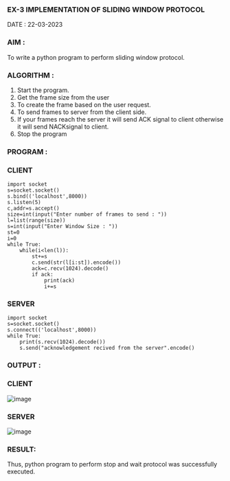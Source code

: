 ### EX-3 IMPLEMENTATION OF SLIDING WINDOW PROTOCOL

DATE : 22-03-2023

### AIM :

To write a python program to perform sliding window protocol.

### ALGORITHM :

1. Start the program.
2. Get the frame size from the user
3. To create the frame based on the user request.
4. To send frames to server from the client side.
5. If your frames reach the server it will send ACK signal to client otherwise it will send NACKsignal to client.
6. Stop the program 

### PROGRAM :

### CLIENT
```
import socket
s=socket.socket()
s.bind(('localhost',8000))
s.listen(5)
c,addr=s.accept()
size=int(input("Enter number of frames to send : "))
l=list(range(size))
s=int(input("Enter Window Size : "))
st=0
i=0
while True:
    while(i<len(l)):
        st+=s
        c.send(str(l[i:st]).encode())
        ack=c.recv(1024).decode()
        if ack:
            print(ack)
            i+=s
```            
### SERVER
```
import socket
s=socket.socket()
s.connect(('localhost',8000))
while True:
    print(s.recv(1024).decode())
    s.send("acknowledgement recived from the server".encode()
```

### OUTPUT :

### CLIENT

![image](https://github.com/Anandanaruvi/EX-3/assets/120443233/e2ba3855-0371-48ad-b230-6ae2455022de)

### SERVER

![image](https://github.com/Anandanaruvi/EX-3/assets/120443233/f0962b11-bbeb-4027-8ff9-dd621c03ad14)

### RESULT:

Thus, python program to perform stop and wait protocol was successfully executed.
